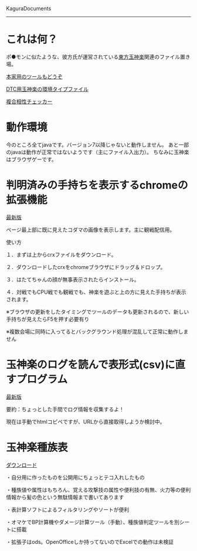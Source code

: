 ﻿KaguraDocuments

--- 

# これは何？ #

ポ●モンに似たような、彼方氏が運営されている[東方玉神楽](http://www.tohofes.com/)関連のファイル置き場。

[本家用のツールもどうぞ](https://github.com/Zzz-/Pokemon-Tool)

[DTC用玉神楽の環境タイプファイル](https://github.com/Zzz-/Kagura-Tool/blob/master/DTCtype_kagura.txt?raw=true)

[複合相性チェッカー](https://github.com/Zzz-/Pokemon-Tool/blob/master/DoubleTypeChecker/DTCver1.14.zip?raw=true)

# 動作環境 #
今のところ全てjavaです。バージョン7以降じゃないと動作しません。
あと一部のjavaは動作が正常ではないようです（主にファイル入出力）。
ちなみに玉神楽はブラウザゲーです。

# 判明済みの手持ちを表示するchromeの拡張機能 #
[最新版](https://github.com/Zzz-/Kagura-Tool/blob/master/KaguraAssist.crx?raw=true "KaguraAssist ver1.00")

ページ最上部に既に見えたコダマの画像を表示します。主に観戦配信用。

使い方

１．まずは上からcrxファイルをダウンロード。

２．ダウンロードしたcrxをchromeブラウザにドラッグ＆ドロップ。

３．はたてちゃんの顔が無事表示されたらインストール。

４．対戦でもCPU戦でも観戦でも、神楽を遊ぶと上の方に見えた手持ちが表示されます。

※ブラウザの更新をしたタイミングでツールのデータも更新されるので、新しい手持ちが見えたらF5を押す必要有り

※複数会場に同時に入ってるとバックグラウンド処理が混乱して正常に動作しません

# 玉神楽のログを読んで表形式(csv)に直すプログラム #
[最新版](https://github.com/Zzz-/Kagura-Tool/blob/master/kagura_log2csv/kagura_log2csv%20ver1.00.zip?raw=true "kagura_log2csv ver1.00")

要約：ちょっとした手間でログ情報を収集するよ！

現在は手動でhtmlコピペですが、URLから直接取得しようか検討中。

# 玉神楽種族表 #
[ダウンロード](https://github.com/Zzz-/Kagura-Tool/raw/master/%E7%8E%89%E7%A5%9E%E6%A5%BD%E7%A8%AE%E6%97%8F%E8%A1%A8.ods)

・自分用に作ったものを公開用にちょっとテコ入れしたもの

・種族値や属性はもちろん、覚える攻撃技の属性や便利技の有無、火力等の便利情報から髪の色という無駄情報まで書いてあります

・表計算ソフトによるフィルタリングやソートが便利

・オマケでBP計算機やダメージ計算ツール（手動）、種族値判定ツールを別シートに搭載

・拡張子はods。OpenOfficeしか持ってないのでExcelでの動作は未検証

